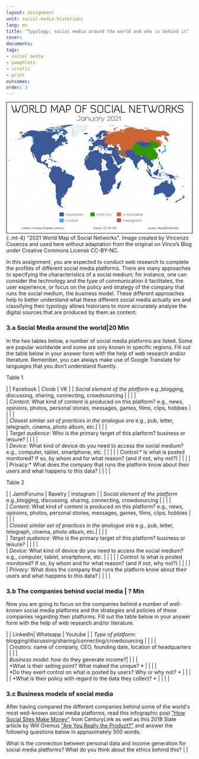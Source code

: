```yaml
---
layout: assignment
unit: social-media-historians
lang: en
title: "Typology; social media around the world and who is behind it"
cover:
documents:
tags: 
- social media
- pamphlets 
- scrolls
- print
outcomes:
order: 3
---
```

![typology](../../assets/images/social-media/typology.png)
{:.mt-4}
"2021 World Map of Social Networks". Image created by Vincenzo Cosenza and used here without adaptation from the original on Vinco’s Blog under Creative Commons License CC-BY-NC.

In this assignment, you are expected to conduct web research to complete the profiles of different social media platforms. There are many approaches to specifying the characteristics of a social medium; for instance, one can consider the technology and the type of communication it facilitates, the user experience, or focus on the policy and strategy of the company that runs the social medium, the business model. These different approaches help to better understand what these different social media actually are and classifying their typology allows historians to more accurately analyse the digital sources that are produced by them as content.


<!-- more -->
<!-- briefing-student -->

### 3.a Social Media around the world|20 Min
<!-- section-contents -->

In the two tables below, a number of social media platforms are listed. Some are popular worldwide and some are only known in specific regions. Fill out the table below in your answer form with the help of web research and/or literature. Remember, you can always make use of Google Translate for languages that you don’t understand fluently. 

Table 1 

| | Facebook | Cloob | VK  | 
| *Social element of the platform* e.g.,blogging, discussing, sharing, connecting, crowdsourcing |  |  |  |  
| *Content:* What kind of content is produced on this platform? e.g., news, opinions, photos, personal stories, messages, games, films, clips, hobbies |  |  |  |  
| *Closest similar set of practices in the analogue era* e.g., pub, letter, telegraph, cinema, photo album, etc.|  |  |  |  
| *Target audience:* Who is the primary target of this platform? business or leisure? |  |  |  |  
| *Device:* What kind of device do you need to access the social medium? e.g., computer, tablet, smartphone, etc. |  |  |  | 
| Control:* Is what is posted monitored? If so, by whom and for what reason? (and if not, why not?) | | | |
| Privacy:* What does the company that runs the platform know about their users and what happens to this data? | | | |


Table 2 

| | JamiiForums | Ravelry | Instagram | 
| *Social element of the platform* e.g.,blogging, discussing, sharing, connecting, crowdsourcing |  |  |  |  
| *Content:* What kind of content is produced on this platform? e.g., news, opinions, photos, personal stories, messages, games, films, clips, hobbies |  |  |  |  
| *Closest similar set of practices in the analogue era* e.g., pub, letter, telegraph, cinema, photo album, etc.|  |  |  |  
| *Target audience:* Who is the primary target of this platform? business or leisure? |  |  |  |  
| *Device:* What kind of device do you need to access the social medium? e.g., computer, tablet, smartphone, etc. |  |  |  | 
| *Control:* Is what is posted monitored? If so, by whom and for what reason? (and if not, why not?) | | | |
| *Privacy:* What does the company that runs the platform know about their users and what happens to this data? | | | |


<!-- section -->

### 3.b The companies behind social media | ? Min
<!-- section-contents -->

Now you are going to focus on the companies behind a number of well-known social media platforms and the  strategies and policies of these companies regarding their platforms.  Fill out the table below in your answer form with the help of web research and/or literature.

| | LinkedIn| Whatsapp | Youtube | 
| *Type of platform:* blogging/discussing/sharing/connecting/crowdsourcing |  |  |  |  
| *Creators:* name of company, CEO, founding date, location of headquarters |  |  |  |  
| *Business model:* how do they generate income?|  |  |  |  
| *What is their selling point? What maked the unique? * |  |  |  |  
| *Do they exert control on what is posted by users? Why or why not? * |  |  |  | 
| *What is their policy with regard to the data they collect? * | | | |

<!-- section -->

### 3.c Business models of social media 
<!-- section-contents -->

After having compared the different companies behind some of the world's most well-known social media platforms, read this infographic post  ["How Social Sites Make Money"](https://www.getcenturylink.com/how-social-sites-make-money) from CenturyLink as well as this 2018 Slate article by Will Oremus ["Are You Really the Product?"](https://slate.com/technology/2018/04/are-you-really-facebooks-product-the-history-of-a-dangerous-idea.html) and answer the following questions below in approximately 500 words:

What is the connection between personal data and income generation for social media platforms? What do you think about the ethics behind this? 
|   |
                     
<!-- briefing-teacher -->

